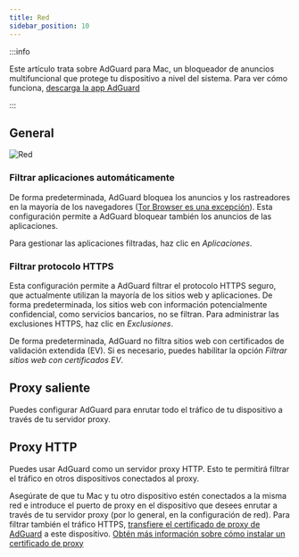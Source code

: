 ```yaml
---
title: Red
sidebar_position: 10
---
```


:::info

Este artículo trata sobre AdGuard para Mac, un bloqueador de anuncios multifuncional que protege tu dispositivo a nivel del sistema. Para ver cómo funciona, [descarga la app AdGuard](https://agrd.io/download-kb-adblock)

:::

## General

![Red](https://cdn.adtidy.org/content/kb/ad_blocker/mac/network.png)

### Filtrar aplicaciones automáticamente

De forma predeterminada, AdGuard bloquea los anuncios y los rastreadores en la mayoría de los navegadores ([Tor Browser es una excepción](/adguard-for-mac/solving-problems/tor-filtering)). Esta configuración permite a AdGuard bloquear también los anuncios de las aplicaciones.

Para gestionar las aplicaciones filtradas, haz clic en _Aplicaciones_.

### Filtrar protocolo HTTPS

Esta configuración permite a AdGuard filtrar el protocolo HTTPS seguro, que actualmente utilizan la mayoría de los sitios web y aplicaciones. De forma predeterminada, los sitios web con información potencialmente confidencial, como servicios bancarios, no se filtran. Para administrar las exclusiones HTTPS, haz clic en _Exclusiones_.

De forma predeterminada, AdGuard no filtra sitios web con certificados de validación extendida (EV). Si es necesario, puedes habilitar la opción _Filtrar sitios web con certificados EV_.

## Proxy saliente

Puedes configurar AdGuard para enrutar todo el tráfico de tu dispositivo a través de tu servidor proxy.

## Proxy HTTP

Puedes usar AdGuard como un servidor proxy HTTP. Esto te permitirá filtrar el tráfico en otros dispositivos conectados al proxy.

Asegúrate de que tu Mac y tu otro dispositivo estén conectados a la misma red e introduce el puerto de proxy en el dispositivo que desees enrutar a través de tu servidor proxy (por lo general, en la configuración de red). Para filtrar también el tráfico HTTPS, [transfiere el certificado de proxy de AdGuard](http://local.adguard.org/cert) a este dispositivo. [Obtén más información sobre cómo instalar un certificado de proxy](/guides/proxy-certificate)
